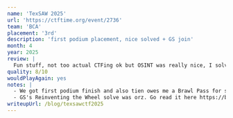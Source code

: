 ```yaml
---
name: 'TexSAW 2025'
url: 'https://ctftime.org/event/2736'
team: 'BCA'
placement: '3rd'
description: 'first podium placement, nice solved + GS join'
month: 4
year: 2025
review: |
  Fun stuff, not too actual CTFing ok but OSINT was really nice, I solved some other stuff tho
quality: 8/10
wouldPlayAgain: yes
notes: |
  - We got first podium finish and also tien owes me a Brawl Pass for solving Ocaml rev last minute
  - GS's Reinventing the Wheel solve was orz. Go read it here https://bingchillingacademies.vercel.app/writeups/texsaw2025/reinventingwheel
writeupUrl: /blog/texsawctf2025
---
```

